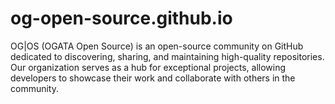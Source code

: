 # og-open-source.github.io
OG|OS (OGATA Open Source) is an open-source community on GitHub dedicated to discovering, sharing, and maintaining high-quality repositories. Our organization serves as a hub for exceptional projects, allowing developers to showcase their work and collaborate with others in the community.
